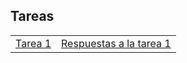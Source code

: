 ## Tareas

| |  |
|---|---|
| [Tarea 1](https://rojasirvin.github.io/EPS2020/tareas/tarea1.html) | [Respuestas a la tarea 1](https://rojasirvin.github.io/EPS2020/tareas/tarea1_respuestas.html)  |